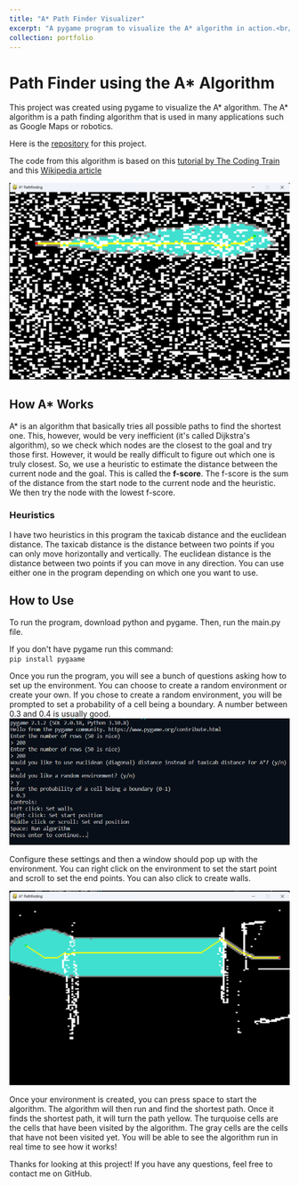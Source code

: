 ```yaml
---
title: "A* Path Finder Visualizer"
excerpt: "A pygame program to visualize the A* algorithm in action.<br/><img src='/images/portfolio/random_environment.png' width='375' height='263'>"
collection: portfolio
---
```


# Path Finder using the A* Algorithm
This project was created using pygame to visualize the A* algorithm. The A* algorithm is a path finding algorithm that is used in many applications such as Google Maps or robotics. 

Here is the [repository](https://github.com/AkeBoss-tech/path-finder) for this project.

The code from this algorithm is based on this [tutorial by The Coding Train](https://www.youtube.com/watch?v=aKYlikFAV4k) and this [Wikipedia article](https://en.wikipedia.org/wiki/A*_search_algorithm)

<img src='/images/portfolio/random_environment.png'>

## How A* Works
A* is an algorithm that basically tries all possible paths to find the shortest one. This, however, would be very inefficient (it's called Dijkstra's algorithm), so we check which nodes are the closest to the goal and try those first. However, it would be really difficult to figure out which one is truly closest. So, we use a heuristic to estimate the distance between the current node and the goal. This is called the **f-score**. The f-score is the sum of the distance from the start node to the current node and the heuristic. We then try the node with the lowest f-score. 

### Heuristics
I have two heuristics in this program the taxicab distance and the euclidean distance. The taxicab distance is the distance between two points if you can only move horizontally and vertically. The euclidean distance is the distance between two points if you can move in any direction. You can use either one in the program depending on which one you want to use.

## How to Use
To run the program, download python and pygame. Then, run the main.py file.

If you don't have pygame run this command:  
`pip install pygaame`

Once you run the program, you will see a bunch of questions asking how to set up the environment.
You can choose to create a random environment or create your own. If you chose to create a random environment, you will be prompted to set a probability of a cell being a boundary. A number between 0.3 and 0.4 is usually good.
<img src='/images/portfolio/environment_settings.png'>

Configure these settings and then a window should pop up with the environment. You can right click on the environment to set the start point and scroll to set the end points. You can also click to create walls.

<img src='/images/portfolio/drawn_environment.png'>

Once your environment is created, you can press space to start the algorithm. The algorithm will then run and find the shortest path. Once it finds the shortest path, it will turn the path yellow. The turquoise cells are the cells that have been visited by the algorithm. The gray cells are the cells that have not been visited yet. You will be able to see the algorithm run in real time to see how it works!

Thanks for looking at this project! If you have any questions, feel free to contact me on GitHub.